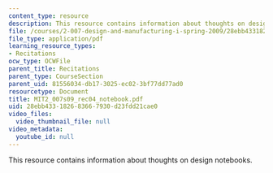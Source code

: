 ```yaml
---
content_type: resource
description: This resource contains information about thoughts on design notebooks.
file: /courses/2-007-design-and-manufacturing-i-spring-2009/28ebb433182683667930d23fdd21cae0_MIT2_007s09_rec04_notebook.pdf
file_type: application/pdf
learning_resource_types:
- Recitations
ocw_type: OCWFile
parent_title: Recitations
parent_type: CourseSection
parent_uid: 81556034-db17-3025-ec02-3bf77dd77ad0
resourcetype: Document
title: MIT2_007s09_rec04_notebook.pdf
uid: 28ebb433-1826-8366-7930-d23fdd21cae0
video_files:
  video_thumbnail_file: null
video_metadata:
  youtube_id: null
---
```

This resource contains information about thoughts on design notebooks.

